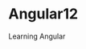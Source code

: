 # Angular12

Learning Angular

<!--
    ng new name : tạo angular
    git clone...: tạo clone github
    git add .
    git commit -m "First commit"
    git push origin main
 -->
